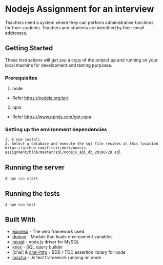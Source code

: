 # Nodejs Assignment for an interview

Teachers need a system where they can perform administrative functions for their students. Teachers and students are identified by their email addresses.

## Getting Started

These instructions will get you a copy of the project up and running on your local machine for development and testing purposes.

### Prerequisites

1. node
  - Refer https://nodejs.org/en/
2. npm
  - Refer https://www.npmjs.com/get-npm

### Setting up the environment dependencies
```
1. $ npm install
2. Select a database and execute the sql file resides at this location https://github.com/firsttimett/nodejs-assignment/blob/master/sql/nodejs_api_db_20190728.sql
```
## Running the server
```
$ npm run start
```
## Running the tests
```
$ npm run test
```
## Built With

* [express](https://expressjs.com/) - The web framework used
* [dotenv](https://www.npmjs.com/package/dotenv) - Module that loads environment variables
* [mysql](https://www.npmjs.com/package/mysql) - node.js driver for MySQL
* [knex](http://knexjs.org/) - SQL query builder
* [chai] & [chai-http](https://www.chaijs.com/)  - BDD / TDD assertion library for node
* [mocha](https://mochajs.org/) - Js test framework running on node

